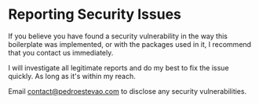 # Reporting Security Issues

If you believe you have found a security vulnerability in the way this boilerplate was implemented, or with the packages used in it, I recommend that you contact us immediately.

I will investigate all legitimate reports and do my best to fix the issue quickly. As long as it's within my reach.

Email [contact@pedroestevao.com](mailto:contact@pedroestevao.com) to disclose any security vulnerabilities.
